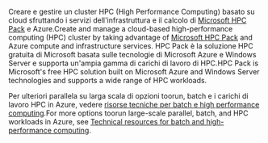 <span data-ttu-id="1562c-101">Creare e gestire un cluster HPC (High Performance Computing) basato su cloud sfruttando i servizi dell'infrastruttura e il calcolo di [Microsoft HPC Pack](https://technet.microsoft.com/library/jj899572.aspx) e Azure.</span><span class="sxs-lookup"><span data-stu-id="1562c-101">Create and manage a cloud-based high-performance computing (HPC) cluster by taking advantage of [Microsoft HPC Pack](https://technet.microsoft.com/library/jj899572.aspx) and Azure compute and infrastructure services.</span></span> <span data-ttu-id="1562c-102">HPC Pack è la soluzione HPC gratuita di Microsoft basata sulle tecnologie di Microsoft Azure e Windows Server e supporta un'ampia gamma di carichi di lavoro di HPC.</span><span class="sxs-lookup"><span data-stu-id="1562c-102">HPC Pack is Microsoft's free HPC solution built on Microsoft Azure and Windows Server technologies and supports a wide range of HPC workloads.</span></span>

<span data-ttu-id="1562c-103">Per ulteriori parallela su larga scala di opzioni toorun, batch e i carichi di lavoro HPC in Azure, vedere [risorse tecniche per batch e high performance computing](../articles/batch/big-compute-resources.md).</span><span class="sxs-lookup"><span data-stu-id="1562c-103">For more options toorun large-scale parallel, batch, and HPC workloads in Azure, see [Technical resources for batch and high-performance computing](../articles/batch/big-compute-resources.md).</span></span>

